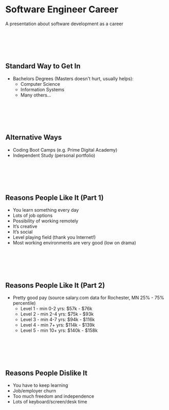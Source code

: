 # Software Engineer Career
A presentation about software development as a career

<br/><br/><br/><br/>

## Standard Way to Get In
- Bachelors Degrees (Masters doesn't hurt, usually helps):
  - Computer Science
  - Information Systems
  - Many others...

<br/><br/><br/><br/>

## Alternative Ways
- Coding Boot Camps (e.g. Prime Digital Academy)
- Independent Study (personal portfolio)

<br/><br/><br/><br/>

## Reasons People Like It (Part 1)
- You learn something every day
- Lots of job options
- Possibility of working remotely
- It’s creative
- It’s social
- Level playing field (thank you Internet!)
- Most working environments are very good (low on drama)

<br/><br/><br/><br/>

## Reasons People Like It (Part 2)
- Pretty good pay (source salary.com data for Rochester, MN 25% - 75% percentile)
  - Level 1 - min 0-2 yrs: $57k - $76k
  - Level 2 - min 2-4 yrs: $75k - $93k
  - Level 3 - min 4-7 yrs: $94k - $116k
  - Level 4 - min 7+  yrs: $114k - $139k
  - Level 5 - min 10+ yrs: $140k - $158k

<br/><br/><br/><br/>

## Reasons People Dislike It
- You have to keep learning
- Job/employer churn
- Too much freedom and independence
- Lots of keyboard/screen/desk time

<br/><br/><br/><br/>
